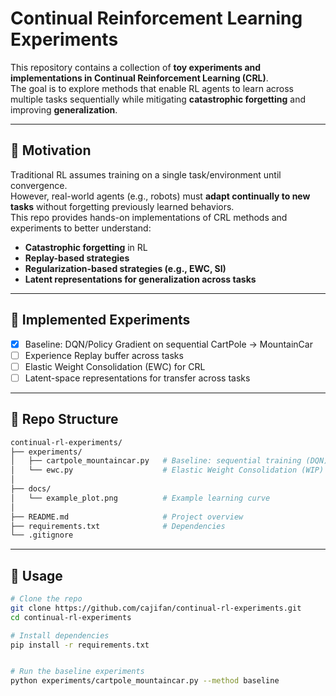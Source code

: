 # Continual Reinforcement Learning Experiments

This repository contains a collection of **toy experiments and implementations in Continual Reinforcement Learning (CRL)**.  
The goal is to explore methods that enable RL agents to learn across multiple tasks sequentially while mitigating **catastrophic forgetting** and improving **generalization**.

---

## 🎯 Motivation
Traditional RL assumes training on a single task/environment until convergence.  
However, real-world agents (e.g., robots) must **adapt continually to new tasks** without forgetting previously learned behaviors.  
This repo provides hands-on implementations of CRL methods and experiments to better understand:

- **Catastrophic forgetting** in RL  
- **Replay-based strategies**  
- **Regularization-based strategies (e.g., EWC, SI)**  
- **Latent representations for generalization across tasks**  

---

## 🧩 Implemented Experiments
- [x] Baseline: DQN/Policy Gradient on sequential CartPole → MountainCar  
- [ ] Experience Replay buffer across tasks  
- [ ] Elastic Weight Consolidation (EWC) for CRL  
- [ ] Latent-space representations for transfer across tasks  

---

## 📂 Repo Structure
```bash
continual-rl-experiments/
├── experiments/
│   ├── cartpole_mountaincar.py   # Baseline: sequential training (DQN)
│   └── ewc.py                    # Elastic Weight Consolidation (WIP)
│
├── docs/
│   └── example_plot.png          # Example learning curve
│
├── README.md                     # Project overview
├── requirements.txt              # Dependencies
└── .gitignore
```

---
## 🚀 Usage
```bash
# Clone the repo
git clone https://github.com/cajifan/continual-rl-experiments.git
cd continual-rl-experiments

# Install dependencies
pip install -r requirements.txt


# Run the baseline experiments
python experiments/cartpole_mountaincar.py --method baseline
```
